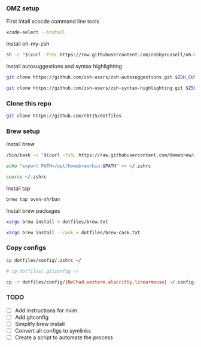 ### OMZ setup

First intall xcocde command line tools

```bash
xcode-select --install
```

Install oh-my-zsh

```bash
sh -c "$(curl -fsSL https://raw.githubusercontent.com/robbyrussell/oh-my-zsh/master/tools/install.sh)"
```

Install autosuggestions and syntax highlighting

```bash
git clone https://github.com/zsh-users/zsh-autosuggestions.git $ZSH_CUSTOM/plugins/zsh-autosuggestions

git clone https://github.com/zsh-users/zsh-syntax-highlighting.git $ZSH_CUSTOM/plugins/zsh-syntax-highlighting
```
### Clone this repo

```bash
git clone https://github.com/rbt15/dotfiles
```

### Brew setup

Install brew

```bash
/bin/bash -c "$(curl -fsSL https://raw.githubusercontent.com/Homebrew/install/HEAD/install.sh)"

echo "export PATH=/opt/homebrew/bin:$PATH" >> ~/.zshrc

source ~/.zshrc
```

Install tap

```bash
brew tap oven-sh/bun
```

Install brew packages

```bash
xargs brew install < dotfiles/brew.txt

xargs brew install --cask < dotfiles/brew-cask.txt
```

### Copy configs

```bash
cp dotfiles/config/.zshrc ~/

# cp dotfiles/.gitconfig ~/

cp -r dotfiles/config/{NvChad,wezterm,alacritty,linearmouse} ~/.config/
```

### TODO

- [ ] Add instructions for nvim
- [ ] Add gitconfig
- [ ] Simplify brew install
- [ ] Convert all configs to symlinks
- [ ] Create a script to automate the process